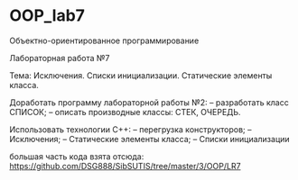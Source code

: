 # OOP_lab7
Объектно-ориентированное программирование

  Лабораторная работа №7

Тема: Исключения. Списки инициализации. Статические элементы класса.

Доработать программу лабораторной работы №2:
  – разработать класс СПИСОК;
  – описать производные классы: СТЕК, ОЧЕРЕДЬ.

Использовать технологии С++:
  – перегрузка конструкторов;
  – Исключения;
  – Статические элементы класса;
  – Списки инициализации

большая часть кода взята отсюда: https://github.com/DSG888/SibSUTIS/tree/master/3/OOP/LR7
